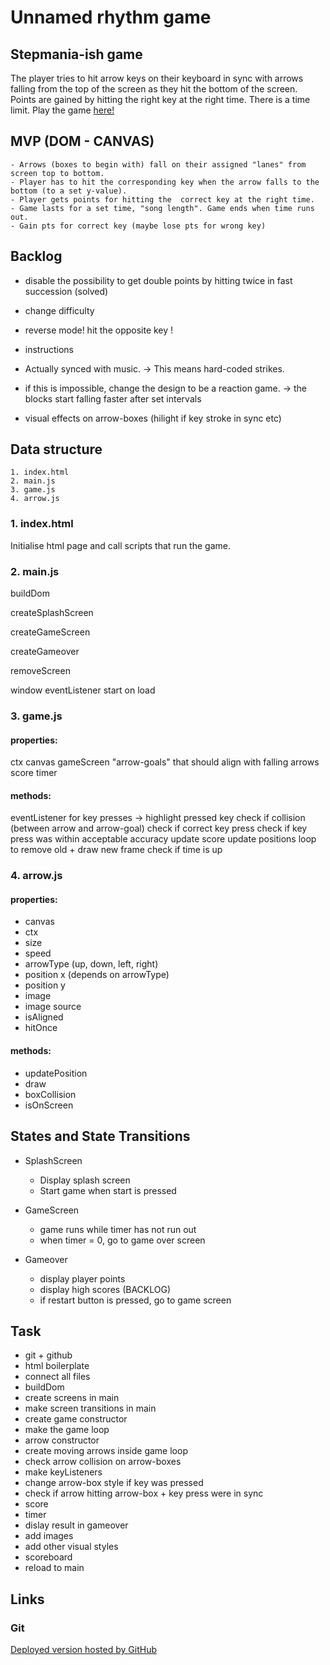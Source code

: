 # Unnamed rhythm game

## Stepmania-ish game

The player tries to hit arrow keys on their keyboard in sync with arrows falling from the top of the screen as they hit the bottom of the screen. Points are gained by hitting the right key at the right time. There is a time limit. Play the game [here!](https://fetaplop.github.io/m1-project-game/)


## MVP (DOM - CANVAS)
	- Arrows (boxes to begin with) fall on their assigned "lanes" from screen top to bottom.
	- Player has to hit the corresponding key when the arrow falls to the bottom (to a set y-value).
	- Player gets points for hitting the  correct key at the right time.
	- Game lasts for a set time, "song length". Game ends when time runs out.
    - Gain pts for correct key (maybe lose pts for wrong key)


## Backlog
- disable the possibility to get double points by hitting twice in fast succession (solved)
- change difficulty
- reverse mode! hit the opposite key !
- instructions

- Actually synced with music.
-> This means hard-coded strikes.

- if this is impossible, change the design to be a reaction game.
-> the blocks start falling faster after set intervals

- visual effects on arrow-boxes (hilight if key stroke in sync etc)


## Data structure
	1. index.html
	2. main.js
	3. game.js
    4. arrow.js

### 1. index.html
Initialise html page and call scripts that run the game.

### 2. main.js
buildDom

createSplashScreen

createGameScreen

createGameover

removeScreen

window eventListener start on load

### 3. game.js
#### properties:
ctx
canvas
gameScreen
"arrow-goals" that should align with falling arrows
score
timer

#### methods:
eventListener for key presses -> highlight pressed key
check if collision (between arrow and arrow-goal)
check if correct key press
check if key press was within acceptable accuracy
update score
update positions
loop to remove old + draw new frame
check if time is up

### 4. arrow.js
#### properties:
- canvas
- ctx
- size
- speed
- arrowType (up, down, left, right)
- position x (depends on arrowType)
- position y
- image
- image source
- isAligned
- hitOnce

#### methods:
- updatePosition
- draw
- boxCollision
- isOnScreen

## States and State Transitions

- SplashScreen
   - Display splash screen
   - Start game when start is pressed

- GameScreen
   - game runs while timer has not run out
   - when timer = 0, go to game over screen

- Gameover 
   - display player points
   - display high scores (BACKLOG)
   - if restart button is pressed, go to game screen


## Task
- git + github
- html boilerplate
- connect all files
- buildDom
- create screens in main
- make screen transitions in main
- create game constructor
- make the game loop
- arrow constructor
- create moving arrows inside game loop
- check arrow collision on arrow-boxes
- make keyListeners
- change arrow-box style if key was pressed
- check if arrow hitting arrow-box + key press were in sync
- score 
- timer
- dislay result in gameover
- add images
- add other visual styles
- scoreboard
- reload to main


## Links
<!-- 
### Trello
[trello](https://trello.com/b/UGy7IOLt/m1-project-game#) -->

### Git

[Deployed version hosted by GitHub](https://fetaplop.github.io/m1-project-game/)

<!-- 
### Slides
URls for the project presentation [Google slides](https://docs.google.com/presentation/d/1fADS9TJ1p2xlASEBgkmZ8av84xYwjbxrhJwSp7mYoDE/edit?usp=sharing) -->

